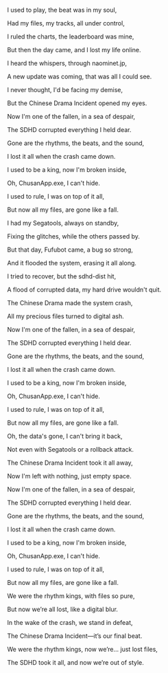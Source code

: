 I used to play, the beat was in my soul,

Had my files, my tracks, all under control,

I ruled the charts, the leaderboard was mine,

But then the day came, and I lost my life online.


I heard the whispers, through naominet.jp,

A new update was coming, that was all I could see.

I never thought, I'd be facing my demise,

But the Chinese Drama Incident opened my eyes.



Now I'm one of the fallen, in a sea of despair,

The SDHD corrupted everything I held dear.

Gone are the rhythms, the beats, and the sound,

I lost it all when the crash came down.

I used to be a king, now I'm broken inside,

Oh, ChusanApp.exe, I can't hide.

I used to rule, I was on top of it all,

But now all my files, are gone like a fall.



I had my Segatools, always on standby,

Fixing the glitches, while the others passed by.

But that day, Fufubot came, a bug so strong,

And it flooded the system, erasing it all along.



I tried to recover, but the sdhd-dist hit,

A flood of corrupted data, my hard drive wouldn't quit.

The Chinese Drama made the system crash,

All my precious files turned to digital ash.




Now I'm one of the fallen, in a sea of despair,

The SDHD corrupted everything I held dear.

Gone are the rhythms, the beats, and the sound,

I lost it all when the crash came down.

I used to be a king, now I'm broken inside,

Oh, ChusanApp.exe, I can't hide.

I used to rule, I was on top of it all,

But now all my files, are gone like a fall.




Oh, the data's gone, I can't bring it back,

Not even with Segatools or a rollback attack.

The Chinese Drama Incident took it all away,

Now I'm left with nothing, just empty space.




Now I'm one of the fallen, in a sea of despair,

The SDHD corrupted everything I held dear.

Gone are the rhythms, the beats, and the sound,

I lost it all when the crash came down.

I used to be a king, now I'm broken inside,

Oh, ChusanApp.exe, I can't hide.

I used to rule, I was on top of it all,

But now all my files, are gone like a fall.




We were the rhythm kings, with files so pure,

But now we’re all lost, like a digital blur.

In the wake of the crash, we stand in defeat,

The Chinese Drama Incident—it’s our final beat.




We were the rhythm kings, now we’re... just lost files,

The SDHD took it all, and now we’re out of style.
